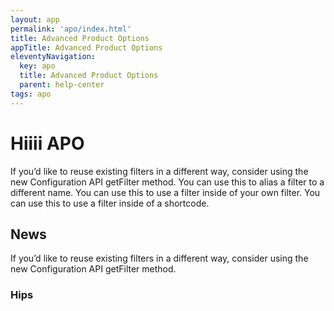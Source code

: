 ```yaml
---
layout: app
permalink: 'apo/index.html'
title: Advanced Product Options
appTitle: Advanced Product Options
eleventyNavigation:
  key: apo
  title: Advanced Product Options
  parent: help-center
tags: apo
---
```


# Hiiii APO

If you’d like to reuse existing filters in a different way, consider using the new Configuration API getFilter method. You can use this to alias a filter to a different name. You can use this to use a filter inside of your own filter. You can use this to use a filter inside of a shortcode.

## News

If you’d like to reuse existing filters in a different way, consider using the new Configuration API getFilter method.

### Hips